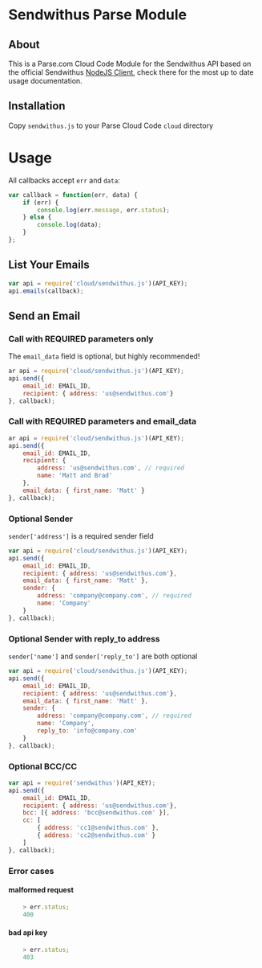 Sendwithus Parse Module
========================

## About

This is a Parse.com Cloud Code Module for the Sendwithus API based on the official Sendwithus [NodeJS Client](https://github.com/sendwithus/sendwithus_nodejs), check there for the most up to date usage documentation.

## Installation

Copy `sendwithus.js` to your Parse Cloud Code `cloud` directory


# Usage

All callbacks accept `err` and `data`:

```javascript
var callback = function(err, data) {
    if (err) {
        console.log(err.message, err.status);
    } else {
        console.log(data);
    }
};
```

## List Your Emails

```javascript
var api = require('cloud/sendwithus.js')(API_KEY);
api.emails(callback);
```

## Send an Email

### Call with REQUIRED parameters only

The `email_data` field is optional, but highly recommended!

```javascript
ar api = require('cloud/sendwithus.js')(API_KEY);
api.send({
    email_id: EMAIL_ID,
    recipient: { address: 'us@sendwithus.com'}
}, callback);
```

### Call with REQUIRED parameters and email_data
```javascript
ar api = require('cloud/sendwithus.js')(API_KEY);
api.send({
    email_id: EMAIL_ID,
    recipient: {
        address: 'us@sendwithus.com', // required
        name: 'Matt and Brad' 
    },
    email_data: { first_name: 'Matt' } 
}, callback);
```

### Optional Sender
`sender['address']` is a required sender field

```javascript
var api = require('cloud/sendwithus.js')(API_KEY);
api.send({
    email_id: EMAIL_ID,
    recipient: { address: 'us@sendwithus.com'},
    email_data: { first_name: 'Matt' },
    sender: {
        address: 'company@company.com', // required
        name: 'Company' 
    }
}, callback);
```

### Optional Sender with reply_to address
`sender['name']` and `sender['reply_to']` are both optional

```javascript
var api = require('cloud/sendwithus.js')(API_KEY);
api.send({
    email_id: EMAIL_ID,
    recipient: { address: 'us@sendwithus.com'},
    email_data: { first_name: 'Matt' },
    sender: {
        address: 'company@company.com', // required
        name: 'Company',
        reply_to: 'info@company.com'
    }
}, callback);
```

### Optional BCC/CC

```javascript
var api = require('sendwithus')(API_KEY);
api.send({
    email_id: EMAIL_ID,
    recipient: { address: 'us@sendwithus.com'},
    bcc: [{ address: 'bcc@sendwithus.com' }],
    cc: [
        { address: 'cc1@sendwithus.com' },
        { address: 'cc2@sendwithus.com' }
    ]
}, callback);
```


### Error cases

#### malformed request
	
```javascript
	> err.status;
	400
```

#### bad api key

```javascript
	> err.status;    
	403
```


